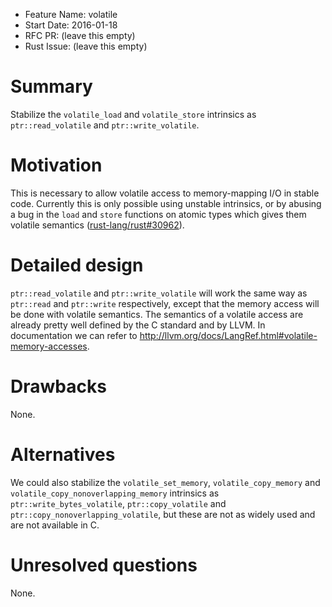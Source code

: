 - Feature Name: volatile
- Start Date: 2016-01-18
- RFC PR: (leave this empty)
- Rust Issue: (leave this empty)

# Summary
[summary]: #summary

Stabilize the `volatile_load` and `volatile_store` intrinsics as `ptr::read_volatile` and `ptr::write_volatile`.

# Motivation
[motivation]: #motivation

This is necessary to allow volatile access to memory-mapping I/O in stable code. Currently this is only possible using unstable intrinsics, or by abusing a bug in the `load` and `store` functions on atomic types which gives them volatile semantics ([rust-lang/rust#30962](https://github.com/rust-lang/rust/pull/30962)).

# Detailed design
[design]: #detailed-design

`ptr::read_volatile` and `ptr::write_volatile` will work the same way as `ptr::read` and `ptr::write` respectively, except that the memory access will be done with volatile semantics. The semantics of a volatile access are already pretty well defined by the C standard and by LLVM. In documentation we can refer to http://llvm.org/docs/LangRef.html#volatile-memory-accesses.

# Drawbacks
[drawbacks]: #drawbacks

None.

# Alternatives
[alternatives]: #alternatives

We could also stabilize the `volatile_set_memory`, `volatile_copy_memory` and `volatile_copy_nonoverlapping_memory` intrinsics as `ptr::write_bytes_volatile`, `ptr::copy_volatile` and `ptr::copy_nonoverlapping_volatile`, but these are not as widely used and are not available in C.

# Unresolved questions
[unresolved]: #unresolved-questions

None.
